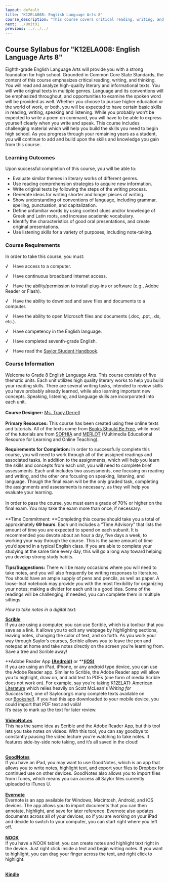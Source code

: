 ```yaml
---
layout: default
title: "K12ELA008: English Language Arts 8"
course_description: "This course covers critical reading, writing, and thinking. You will read and analyze literary and informational texts and write original texts in multiple genres. This course emphasizes language and its conventions, and also provides opportunities to examine the spoken word."
next: ../Unit01
previous: ../../../
---
```

Course Syllabus for "K12ELA008: English Language Arts 8"
--------------------------------------------------------

Eighth-grade English Language Arts will provide you with a strong
foundation for high school. Grounded in Common Core State Standards, the
content of this course emphasizes critical reading, writing, and
thinking. You will read and analyze high-quality literary and
informational texts. You will write original texts in multiple genres.
Language and its conventions will be emphasized throughout, and
opportunities to examine the spoken word will be provided as well.
Whether you choose to pursue higher education or the world of work, or
both, you will be expected to have certain basic skills in reading,
writing, speaking and listening. While you probably won’t be expected to
write a poem on command, you will have to be able to express yourself
clearly when you write and speak. This course includes challenging
material which will help you build the skills you need to begin high
school. As you progress through your remaining years as a student, you
will continue to add and build upon the skills and knowledge you gain
from this course.

### Learning Outcomes

Upon successful completion of this course, you will be able to:  

-   Evaluate similar themes in literary works of different genres.
-   Use reading comprehension strategies to acquire new information.
-   Write original texts by following the steps of the writing process.
-   Generate ideas for writing shorter and longer pieces of writing.
-   Show understanding of conventions of language, including grammar,
    spelling, punctuation, and capitalization.
-   Define unfamiliar words by using context clues and/or knowledge of
    Greek and Latin roots, and increase academic vocabulary.
-   Identify the characteristics of good oral presentations, and create
    original presentations.
-   Use listening skills for a variety of purposes, including
    note-taking.

### Course Requirements

In order to take this course, you must:  
  
 √    Have access to a computer.  
  
 √    Have continuous broadband Internet access.  
  
 √    Have the ability/permission to install plug-ins or software (e.g.,
Adobe Reader or Flash).  
  
 √    Have the ability to download and save files and documents to a
computer.  
  
 √    Have the ability to open Microsoft files and documents (.doc,
.ppt, .xls, etc.).  
  
 √    Have competency in the English language.  
  
 √    Have completed seventh-grade English.  
  
 √    Have read the [Saylor Student
Handbook](http://www.saylor.org/site/wp-content/uploads/2012/05/Saylor-StudentHandbook.pdf).

### Course Information

Welcome to Grade 8 English Language Arts. This course consists of five
thematic units. Each unit utilizes high quality literary works to help
you build your reading skills. There are several writing tasks, intended
to review skills you have probably already learned, while also learning
important new concepts. Speaking, listening, and language skills are
incorporated into each unit.  
    
 **Course Designer:** [Ms. Tracy
Derrell](http://www.saylor.org/faculty-a-g/#MsTracyDerrell)  
    
 **Primary Resources:** This course has been created using free online
texts and tutorials. All of the texts come from [Books Should Be
Free](http://www.booksshouldbefree.com/), while most of the tutorials
are from [SOPHIA](http://www.sophia.org/) and
[MERLOT](http://www.merlot.org/merlot/index.htm) (Multimedia Educational
Resource for Learning and Online Teaching).  
  
 **Requirements for Completion:** In order to successfully complete this
course, you will need to work through all of the assigned readings and
associated tasks. In addition to the assignments, which will help you
learn the skills and concepts from each unit, you will need to complete
brief assessments. Each unit includes two assessments, one focusing on
reading and writing, and the other one focusing on speaking, listening,
and language. Though the final exam will be the only graded task,
completing the assignments and assessments is necessary, as they will
help you evaluate your learning.  
    
 In order to pass the course, you must earn a grade of 70% or higher on
the final exam. You may take the exam more than once, if necessary.  
    
 **Time Commitment: **Completing this course should take you a total of
approximately **69 hours**. Each unit includes a “Time Advisory” that
lists the amount of time you are expected to spend on each subunit. It
is recommended you devote about an hour a day, five days a week, to
working your way through the course. This is the same amount of time
you’d spend in a typical English class. If you are able to complete your
studying at the same time every day, this will go a long way toward
helping you develop strong study habits.  
    
 **Tips/Suggestions:** There will be many occasions where you will need
to take notes, and you will also frequently be writing responses to
literature. You should have an ample supply of pens and pencils, as well
as paper. A loose-leaf notebook may provide you with the most
flexibility for organizing your notes; making a divider for each unit is
a good idea. Some of the readings will be challenging; if needed, you
can complete them in multiple sittings.   
  
 *How to take notes in a digital text:*  
  
 [**Scrible**](http://www.scrible.com/#news)  
 If you are using a computer, you can use Scrible, which is a toolbar
that you save as a link. It allows you to edit any webpage by
highlighting sections, leaving notes, changing the color of text, and so
forth. As you work your way through Saylor’s courses, Scrible allows you
to leave the pen and notepad at home and take notes directly on the
screen you’re learning from. Save a tree and Scrible away!   
  
 **Adobe Reader
App **[**(Android)**](https://play.google.com/store/apps/details?id=com.adobe.reader&hl=en)** or **[**(iOS)**](https://itunes.apple.com/us/app/adobe-reader/id469337564?mt=8)  
 If you are using an iPad, iPhone, or any android type device, you can
use the Adobe Reader app. Similar to Scrible, the Adobe Reader app will
allow you to highlight, draw on, and add text to PDFs (one form of media
Scrible does not work on). For example, say you’re taking [K12ELA11:
American Literature](http://www.saylor.org/courses/k12ela11/) which
relies heavily on Scott McLean's *Writing for Success* text, one of
Saylor.org’s many complete texts available on
our [Bookshelf](http://www.saylor.org/books/). If you had this app
downloaded to your mobile device, you could import that PDF text
and voilà!  
 It’s easy to mark up the text for later review.  
    
 [**VideoNot.es**](http://www.videonot.es/)  
 This has the same idea as Scrible and the Adobe Reader App, but this
tool lets you take notes on videos. With this tool, you can say goodbye
to constantly pausing the video lecture you’re watching to take notes.
It features side-by-side note taking, and it’s all saved in the cloud!  
    

[**GoodNotes**](https://itunes.apple.com/us/app/goodnotes-free-take-notes/id483679173?mt=8)  
 If you have an iPad, you may want to use GoodNotes, which is an app
that allows you to write notes, highlight text, and export your files to
Dropbox for continued use on other devices. GoodNotes also allows you to
import files from iTunes, which means you can access all Saylor files
currently uploaded to iTunes U.  
    
 [**Evernote**](https://evernote.com/)  
 Evernote is an app available for Windows, Macintosh, Android, and iOS
devices. The app allows you to import documents that you can then
annotate, highlight, and save for later reference. Evernote also updates
documents across all of your devices, so if you are working on your iPad
and decide to switch to your computer, you can start right where you
left off.  
    
 [**NOOK**](http://www.barnesandnoble.com/u/Compare-NOOKs/379003181)  
 If you have a NOOK tablet, you can create notes and highlight text
right in the device. Just right click inside a text and begin writing
notes. If you want to highlight, you can drag your finger across the
text, and right click to highlight.   
    

[**Kindle**](http://www.amazon.com/gp/feature.html?ie=UTF8&docId=1000493771&ref=kcp_ipad_mkt_lnd)  

